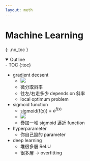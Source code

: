 ```yaml
---
layout: meth
---
```

# Machine Learning
{: .no_toc }

<details open markdown="block">
  <summary>
    Outline
  </summary>
- TOC
{:toc}
</details>

- gradient decsent
	- ![](https://i.imgur.com/HMfsboA.png)
	- 微分取斜率
	- 往左/右走多少 depends on 斜率
	- local optimum problem
- sigmoid function
	- sigmoid(f(x)) = $e^{f(x)}$
	- ![](https://i.imgur.com/QeRzyVt.png)
	- 疊加一堆 sigmoid 逼近 function
- hyperparameter
	- 你自己設的 parameter
- deep learning
	- 堆很多層 ReLU
	- 很多層 -> overfitting
